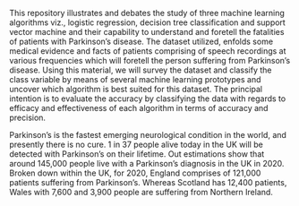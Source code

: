 This repository illustrates and debates the study of three machine learning algorithms viz., logistic regression, decision tree classification and support vector machine and their capability to understand and foretell the fatalities of patients with Parkinson’s disease. The dataset utilized, enfolds some medical evidence and facts of patients comprising of speech recordings at various frequencies which will foretell the person suffering from Parkinson’s disease. Using this material, we will survey the dataset and classify the class variable by means of several machine learning prototypes and uncover which algorithm is best suited for this dataset. The principal intention is to evaluate the accuracy by classifying the data with regards to efficacy and effectiveness of each algorithm in terms of accuracy and precision.

Parkinson’s is the fastest emerging neurological condition in the world, and presently there is no cure. 1 in 37 people alive today in the UK will be detected with Parkinson’s on their lifetime. Out estimations show that around 145,000 people live with a Parkinson’s diagnosis in the UK in 2020. Broken down within the UK, for 2020, England comprises of 121,000 patients suffering from Parkinson’s. Whereas Scotland has 12,400 patients, Wales with 7,600 and 3,900 people are suffering from Northern Ireland. 

